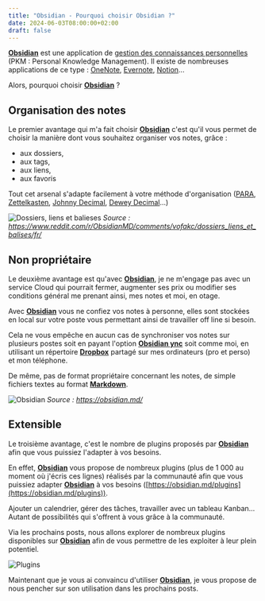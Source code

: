 ```yaml
---
title: "Obsidian - Pourquoi choisir Obsidian ?"
date: 2024-06-03T08:00:00+02:00
draft: false
---
```


<a target="_blank" href="https://obsidian.md/"> **Obsidian**</a> est une application de <a target="_blank" href="https://fr.wikipedia.org/wiki/Gestion_des_connaissances_personnelles"> gestion des connaissances personnelles </a> (PKM : Personal Knowledge Management). Il existe de nombreuses applications de ce type : <a target="_blank" href="https://www.onenote.com/"> OneNote</a>, <a target="_blank" href="https://evernote.com/fr-fr"> Evernote</a>, <a target="_blank" href="https://www.notion.so/fr-fr"> Notion</a>...

Alors, pourquoi choisir <a target="_blank" href="https://obsidian.md/"> **Obsidian**</a> ?

## Organisation des notes
Le premier avantage qui m'a fait choisir <a target="_blank" href="https://obsidian.md/"> **Obsidian**</a> c'est qu'il vous permet de choisir la manière dont vous souhaitez organiser vos notes, grâce :
- aux dossiers,
- aux tags,
- aux liens,
- aux favoris

Tout cet arsenal s'adapte facilement à votre méthode d'organisation ([PARA](https://fortelabs.com/blog/para/), [Zettelkasten](https://zettelkasten.de/posts/overview/), [Johnny Decimal](https://johnnydecimal.com/), [Dewey Decimal](https://fr.wikipedia.org/wiki/Classification_d%C3%A9cimale_de_Dewey)...)

![Dossiers, liens et balieses](/images/Pasted_image_20230722202435.jpg)
*Source : https://www.reddit.com/r/ObsidianMD/comments/vofakc/dossiers_liens_et_balises/fr/*

## Non propriétaire
Le deuxième avantage est qu'avec <a target="_blank" href="https://obsidian.md/"> **Obsidian**</a>, je ne m'engage pas avec un service Cloud qui pourrait fermer, augmenter ses prix ou modifier ses conditions général me prenant ainsi, mes notes et moi, en otage.

Avec <a target="_blank" href="https://obsidian.md/"> **Obsidian**</a> vous ne confiez vos notes à personne, elles sont stockées en local sur votre poste vous permettant ainsi de travailler off line si besoin.

Cela ne vous empêche en aucun cas de synchroniser vos notes sur plusieurs postes soit en payant l'option <a target="_blank" href="https://obsidian.md/sync"> **Obsidian ync**</a> soit comme moi, en utilisant un répertoire <a target="_blank" href="https://www.dropbox.com/"> **Dropbox**</a> partagé sur mes ordinateurs (pro et perso) et mon téléphone.

De même, pas de format propriétaire concernant les notes, de simple fichiers textes au format <a target="_blank" href="https://fr.wikipedia.org/wiki/Markdown"> **Markdown**</a>.

![Obsidian](/images/Pasted_image_20230722202525.jpg)
*Source : https://obsidian.md/*
## Extensible
Le troisième avantage, c'est le nombre de plugins proposés par <a target="_blank" href="https://obsidian.md/"> **Obsidian**</a> afin que vous puissiez l'adapter à vos besoins.

En effet, <a target="_blank" href="https://obsidian.md/"> **Obsidian**</a> vous propose de nombreux plugins (plus de 1 000 au moment où j'écris ces lignes) réalisés par la communauté afin que vous puissiez adapter <a target="_blank" href="https://obsidian.md/"> **Obsidian**</a> à vos besoins ([https://obsidian.md/plugins](https://obsidian.md/plugins)).

Ajouter un calendrier, gérer des tâches, travailler avec un tableau Kanban... Autant de possibilités qui s'offrent à vous grâce à la communauté.

Via les prochains posts, nous allons explorer de nombreux plugins disponibles sur <a target="_blank" href="https://obsidian.md/"> **Obsidian**</a> afin de vous permettre de les exploiter à leur plein potentiel.

![Plugins](/images/Pasted_image_20230722202614.jpg)

Maintenant que je vous ai convaincu d'utiliser <a target="_blank" href="https://obsidian.md/"> **Obsidian**</a>, je vous propose de nous pencher sur son utilisation dans les prochains posts.